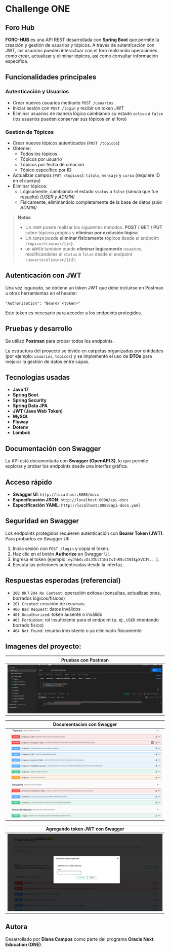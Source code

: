 # Challenge ONE
## Foro Hub
**FORO-HUB** es una API REST desarrollada con **Spring Boot** que permite la creación y gestión de usuarios y tópicos. A través de autenticación con JWT, los usuarios pueden interactuar con el foro realizando operaciones como crear, actualizar y eliminar tópicos, así como consultar información específica.

## Funcionalidades principales

### Autenticación y Usuarios
- Crear nuevos usuarios mediante `POST /usuarios`
- Iniciar sesión con `POST /login` y recibir un token JWT
- Eliminar usuarios de manera lógica cambiando su estado `activo` a `false` (los usuarios pueden conservar sus tópicos en el foro)

### Gestión de Tópicos
- Crear nuevos tópicos autenticados (`POST /topicos`)
- Obtener:
    - Todos los tópicos
    - Tópicos por usuario
    - Tópicos por fecha de creación
    - Tópico específico por ID
- Actualizar campos (`PUT /topicos`): `titulo`, `mensaje` y `curso` (requiere ID en el cuerpo)
- Eliminar tópicos:
    - Lógicamente, cambiando el estado `status` a `false` (simula que fue resuelto) _(USER y ADMIN)_
    - Físicamente, eliminándolo completamente de la base de datos _(solo ADMIN)_


> **Notas**
> - Un `USER` puede realizar los siguientes metodos: **POST / GET / PUT** sobre tópicos propios y **eliminar por exclusión lógica**.
> - Un `ADMIN` puede **eliminar físicamente** tópicos desde el endpoint `/topico/eliminar/{id}`.
> - un `ADMIN` tambien puede **eliminar logicamente** usuarios, modificandoles el `status` a `false` desde el endpoint `/usuario/eliminar/{id}`.
## Autenticación con JWT

Una vez logueado, se obtiene un token JWT que debe incluirse en Postman u otras herramientas en el header:

``"Authorization": "Bearer <token>"``

Este token es necesario para acceder a los endpoints protegidos.

## Pruebas y desarrollo

Se utilizó **Postman** para probar todos los endpoints.

La estructura del proyecto se divide en carpetas organizadas por entidades (por ejemplo: `usuarios`, `topicos`) y se implementó el uso de **DTOs** para mejorar la gestión de datos entre capas.

##  Tecnologías usadas

- **Java 17**
- **Spring Boot**
- **Spring Security**
- **Spring Data JPA**
- **JWT (Java Web Token)**
- **MySQL**
- **Flyway**
- **Dotenv**
- **Lombok**

##  Documentación con Swagger

La API está documentada con **Swagger (OpenAPI 3)**, lo que permite explorar y probar los endpoints desde una interfaz gráfica.

## Acceso rápido
- **Swagger UI**: `http://localhost:8080/docs`
- **Especificación JSON**: `http://localhost:8080/api-docs`
- **Especificación YAML**: `http://localhost:8080/api-docs.yaml`

## Seguridad en Swagger
Los endpoints protegidos requieren autenticación con **Bearer Token (JWT)**.  
Para probarlos en Swagger UI:
1. Inicia sesión con `POST /login` y copia el token.
2. Haz clic en el botón **Authorize** en Swagger UI.
3. Ingresa el token (ejemplo: `eyJhbGciOiJIUzI1NiIsInR5cCI6IkpXVCJ9...`).
4. Ejecuta las peticiones autenticadas desde la interfaz.

## Respuestas esperadas (referencial)

- `200 OK` / `204 No Content`: operación exitosa (consultas, actualizaciones, borrados lógicos/físicos)
- `201 Created`: creación de recursos
- `400 Bad Request`: datos inválidos
- `401 Unauthorized`: token ausente o inválido
- `403 Forbidden`: rol insuficiente para el endpoint (p. ej., `USER` intentando borrado físico)
- `404 Not Found`: recurso inexistente o ya eliminado físicamente

## Imagenes del proyecto:

| Pruebas con Postman                                   |
|-------------------------------------------------------|
|  ![postman.png](assets/postman.png)|


| Documentacion con Swagger                                    |
|--------------------------------------------------------------|
| ![swagger.png](assets/swagger.png) |


| Agregando token JWT con Swagger                              |
|--------------------------------------------------------------|
| ![jwt_swagger.png](assets/jwt_swagger.png) |

## Autora

Desarrollado por **Diana Campos** como parte del programa **Oracle Next Education (ONE)**.